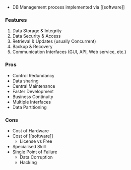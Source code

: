 - DB Management process implemented via [[software]]
### Features
1. Data Storage & Integrity
2. Data Security & Access
3. Retrieval & Updates (usually Concurrent)
4. Backup & Recovery
5. Communication Interfaces (GUI, API, Web service, etc.)

### Pros
- Control Redundancy
- Data sharing
- Central Maintenance
- Faster Development
- Business Continuity
- Multiple Interfaces
- Data Partitioning

### Cons
- Cost of Hardware
- Cost of [[software]]
    - License vs Free
- Specialised Skill
- Single Point of Failure
    - Data Corruption
    - Hacking


